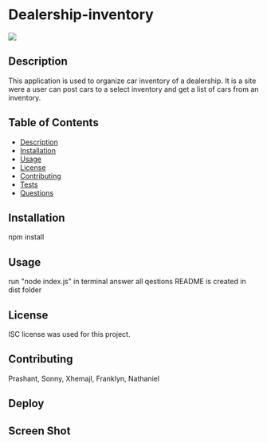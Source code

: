 # Dealership-inventory

<img src="https://img.shields.io/badge/license-ISC-blue"/>
    
  ## Description
  This application is used to organize car inventory of a dealership. It is a site were a user can post cars to a select inventory and get a list of cars from an inventory.
    
  ## Table of Contents
  - [Description](#description)
  - [Installation](#installation)
  - [Usage](#usage)
  - [License](#license)
  - [Contributing](#contributing)
  - [Tests](#tests)
  - [Questions](#questions)
    
  ## Installation
  npm install

  ## Usage
  run "node index.js" in terminal
  answer all qestions
  README is created in dist folder
    
  ## License
    
  ISC license was used for this project.

  ## Contributing
  Prashant, Sonny, Xhemajl, Franklyn, Nathaniel

  ## Deploy


  ## Screen Shot

